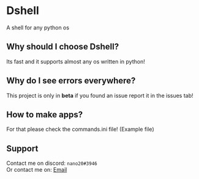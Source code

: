# Dshell
A shell for any python os

## Why should I choose Dshell?
Its fast and it supports almost any os written in python!

## Why do I see errors everywhere?
This project is only in **beta** if you found an issue report it in the issues tab!

## How to make apps?
For that please check the commands.ini file! (Example file)

## Support
Contact me on discord: ```nano20#3946```  
Or contact me on: [Email](mailto:dev.cnamew@gmail.com)
